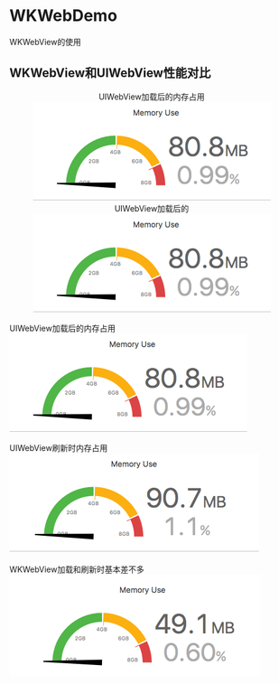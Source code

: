 # WKWebDemo
WKWebView的使用

## WKWebView和UIWebView性能对比
<div align="center">
<div vertical-align="middle">
<h>UIWebView加载后的内存占用</h>
<img src="https://github.com/zhuzhuxingtianxia/WKWebDemo/blob/master/web.png" >
</div>

<div>
<h>UIWebView加载后的</h>
<img src="https://github.com/zhuzhuxingtianxia/WKWebDemo/blob/master/web.png" >
</div>

</div>

 UIWebView加载后的内存占用</br>
 ![img](https://github.com/zhuzhuxingtianxia/WKWebDemo/blob/master/web.png)
 
 UIWebView刷新时内存占用</br>
![img](https://github.com/zhuzhuxingtianxia/WKWebDemo/blob/master/mjweb.png)


WKWebView加载和刷新时基本差不多</br>
![img](https://github.com/zhuzhuxingtianxia/WKWebDemo/blob/master/wk.png)
